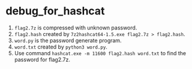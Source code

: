 # debug_for_hashcat
1. `flag2.7z` is compressed with unknown password.
2. `flag2.hash` created by `7z2hashcat64-1.5.exe flag2.7z > flag2.hash`.
3. `word.py` is the password generate program.
4. `word.txt` created by `python3 word.py`.
5. Use command `hashcat.exe -m 11600 flag2.hash word.txt` to find the password for flag2.7z.
